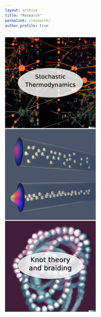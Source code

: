 ```yaml
---
layout: archive
title: "Research"
permalink: /research/
author_profile: true
---
```


[<img src='/images/StochTherm.png' width="300" height="300">](/research/stochastic_thermodynamics) [<img src='/images/BEC.png' width="300" height="300">](/research/active) [<img src='/images/braided_polymer.png' width="300" height="300">](/research/knots_braids)
